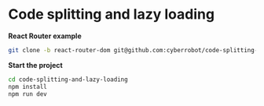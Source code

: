 # Code splitting and lazy loading

**React Router example**

```bash
git clone -b react-router-dom git@github.com:cyberrobot/code-splitting-and-lazy-loading.git
```

**Start the project**

```bash
cd code-splitting-and-lazy-loading
npm install
npm run dev
```
